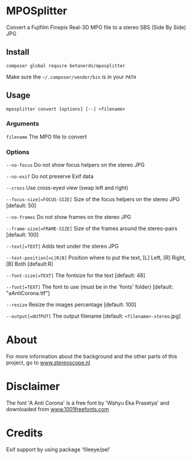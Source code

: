 # MPOSplitter

Convert a Fujifilm Finepix Real-3D MPO file to a stereo SBS (Side By Side) JPG

## Install

`composer global require betanerds/mposplitter`

Make sure the `~/.composer/vendor/bin` is in your `PATH`

## Usage

`mposplitter convert [options] [--] <filename>`

### Arguments

`filename`                   The MPO file to convert

### Options

`--no-focus`                Do not show focus helpers on the stereo JPG

`--no-exif`                 Do not preserve Exif data

`--cross`                   Use cross-eyed view (swap left and right)

`--focus-size[=FOCUS-SIZE]` Size of the focus helpers on the stereo JPG [default: 50]

`--no-frames`               Do not show frames on the stereo JPG

`--frame-size[=FRAME-SIZE]` Size of the frames around the stereo-pairs [default: 100]

`--text[=TEXT]`             Adds text under the stereo JPG

`--text-position[=L|R|B]`   Position where to put the text, [L] Left, [R] Right, [B] Both [default:R]

`--font-size[=TEXT]`        The fontsize for the text [default: 48]

`--font[=TEXT]`             The font to use (must be in the 'fonts' folder) [default: "aAntiCorona.ttf"]

`--resize`                  Resize the images percentage [default: 100]

`--output[=OUTPUT]`         The output filename [default: `<filename>-stereo`.jpg]

# About
For more information about the background and the other parts of this project, go to www.stereoscope.nl

# Disclaimer
The font 'A Anti Corona' is a free font by 'Wahyu Eka Prasetya' and downloaded from www.1001freefonts.com

# Credits
Exif support by using package 'fileeye/pel'